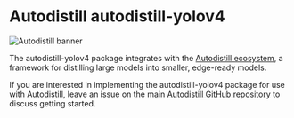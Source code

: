
# Autodistill autodistill-yolov4

![Autodistill banner](https://raw.githubusercontent.com/autodistill/autodistill/main/docs/assets/banner.png)

The autodistill-yolov4 package integrates with the [Autodistill ecosystem](https://autodistill.com), a framework for distilling large models into smaller, edge-ready models.

If you are interested in implementing the autodistill-yolov4 package for use with Autodistill, leave an issue on the main [Autodistill GitHub repository](https://github.com/autodistill/autodistill) to discuss getting started.
    